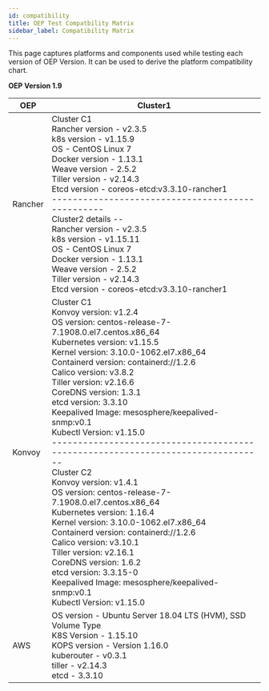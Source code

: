```yaml
---
id: compatibility
title: OEP Test Compatbility Matrix
sidebar_label: Compatibility Matrix
---
```


This page captures platforms and components used while testing each version of OEP Version. It can be used to derive the platform compatibility chart. 

**OEP Version 1.9**

| OEP     | Cluster1                                                     |
| ------- | ------------------------------------------------------------ |
| Rancher | Cluster C1<br/>Rancher version - v2.3.5<br/>k8s version - v1.15.9<br/>OS - CentOS Linux 7<br/>Docker version - 1.13.1<br/>Weave version - 2.5.2<br/>Tiller version - v2.14.3<br/>Etcd version - coreos-etcd:v3.3.10-rancher1<br/>-------------------------------------------------<br/>Cluster2 details --<br/>Rancher version - v2.3.5<br/>k8s version - v1.15.11<br/>OS - CentOS Linux 7<br/>Docker version - 1.13.1<br/>Weave version - 2.5.2<br/>Tiller version - v2.14.3<br/>Etcd version - coreos-etcd:v3.3.10-rancher1 |
| Konvoy  | Cluster C1<br/>Konvoy version: v1.2.4<br/>OS version: centos-release-7-7.1908.0.el7.centos.x86_64<br/>Kubernetes version: v1.15.5<br/>Kernel version: 3.10.0-1062.el7.x86_64   <br/>Containerd version: containerd://1.2.6<br/>Calico version: v3.8.2<br/>Tiller version: v2.16.6<br/>CoreDNS version: 1.3.1<br/>etcd version: 3.3.10<br/>Keepalived Image: mesosphere/keepalived-snmp:v0.1<br/>Kubectl Version: v1.15.0  <br/>--------------------------------------------------------------------------------<br/>Cluster C2<br/>Konvoy version: v1.4.1<br/>OS version: centos-release-7-7.1908.0.el7.centos.x86_64<br/>Kubernetes version: 1.16.4<br/>Kernel version: 3.10.0-1062.el7.x86_64   <br/>Containerd version: containerd://1.2.6<br/>Calico version: v3.10.1<br/>Tiller version: v2.16.1<br/>CoreDNS version: 1.6.2<br/>etcd version: 3.3.15-0<br/>Keepalived Image: mesosphere/keepalived-snmp:v0.1<br/>Kubectl Version: v1.15.0 |
| AWS     | OS version - Ubuntu Server 18.04 LTS (HVM), SSD Volume Type<br/>K8S Version - 1.15.10<br/>KOPS version - Version 1.16.0<br/>kuberouter - v0.3.1<br/>tiller - v2.14.3<br/>etcd - 3.3.10 |


